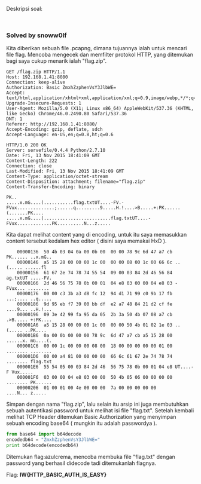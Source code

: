 Deskripsi soal:
<pre>

</pre>

<h3>Solved by snoww0lf</h3>

Kita diberikan sebuah file .pcapng, dimana tujuannya ialah untuk mencari file flag. Mencoba mengecek dan memfilter protokol HTTP, yang ditemukan bagi saya cukup menarik ialah "flag.zip".

```hex
GET /flag.zip HTTP/1.1
Host: 192.168.1.41:8080
Connection: keep-alive
Authorization: Basic ZmxhZzphenVsY3JlbWE=
Accept: text/html,application/xhtml+xml,application/xml;q=0.9,image/webp,*/*;q=0.8
Upgrade-Insecure-Requests: 1
User-Agent: Mozilla/5.0 (X11; Linux x86_64) AppleWebKit/537.36 (KHTML, like Gecko) Chrome/46.0.2490.80 Safari/537.36
DNT: 1
Referer: http://192.168.1.41:8080/
Accept-Encoding: gzip, deflate, sdch
Accept-Language: en-US,en;q=0.8,ht;q=0.6

HTTP/1.0 200 OK
Server: servefile/0.4.4 Python/2.7.10
Date: Fri, 13 Nov 2015 18:41:09 GMT
Content-Length: 222
Connection: close
Last-Modified: Fri, 13 Nov 2015 18:41:09 GMT
Content-Type: application/octet-stream
Content-Disposition: attachment; filename="flag.zip"
Content-Transfer-Encoding: binary

PK..
.....x.mG....(...........flag.txtUT....-FV.-FVux..............;......q.........9.....H.!....>B.....+:PK......(.......PK....
.....x.mG....(.........................flag.txtUT....-FVux.............PK..........N...z.....
```

Kita dapat melihat content yang di encoding, untuk itu saya memasukkan content tersebut kedalam hex editor ( disini saya memakai HxD ).

```assembly
    00000136  50 4b 03 04 0a 00 0b 00  00 00 78 9c 6d 47 a7 cb PK...... ..x.mG..
    00000146  a5 15 28 00 00 00 1c 00  00 00 08 00 1c 00 66 6c ..(..... ......fl
    00000156  61 67 2e 74 78 74 55 54  09 00 03 84 2d 46 56 84 ag.txtUT ....-FV.
    00000166  2d 46 56 75 78 0b 00 01  04 e8 03 00 00 04 e8 03 -FVux... ........
    00000176  00 00 c3 3b a3 d8 fc 12  94 d1 71 99 c0 9b 17 fb ...;.... ..q.....
    00000186  9d 95 eb f7 39 00 bb df  e2 a7 48 84 21 d2 cf fe ....9... ..H.!...
    00000196  09 3e 42 99 fa 95 da 05  2b 3a 50 4b 07 08 a7 cb .>B..... +:PK....
    000001A6  a5 15 28 00 00 00 1c 00  00 00 50 4b 01 02 1e 03 ..(..... ..PK....
    000001B6  0a 00 0b 00 00 00 78 9c  6d 47 a7 cb a5 15 28 00 ......x. mG....(.
    000001C6  00 00 1c 00 00 00 08 00  18 00 00 00 00 00 01 00 ........ ........
    000001D6  00 00 a4 81 00 00 00 00  66 6c 61 67 2e 74 78 74 ........ flag.txt
    000001E6  55 54 05 00 03 84 2d 46  56 75 78 0b 00 01 04 e8 UT....-F Vux.....
    000001F6  03 00 00 04 e8 03 00 00  50 4b 05 06 00 00 00 00 ........ PK......
    00000206  01 00 01 00 4e 00 00 00  7a 00 00 00 00 00       ....N... z.....
```

Simpan dengan nama "flag.zip", lalu selain itu arsip ini juga membutuhkan sebuah autentikasi password untuk melihat isi file "flag.txt". Setelah kembali melihat TCP Header ditemukan Basic Authorization yang menyimpan sebuah encoding base64 ( mungkin itu adalah passwordya ).

```python
from base64 import b64decode
encodedb64 = "ZmxhZzphenVsY3JlbWE="
print b64decode(encodedb64)
```

Ditemukan flag:azulcrema, mencoba membuka file "flag.txt" dengan password yang berhasil didecode tadi ditemukanlah flagnya.

Flag: <b>IW{HTTP_BASIC_AUTH_IS_EASY}</b>
